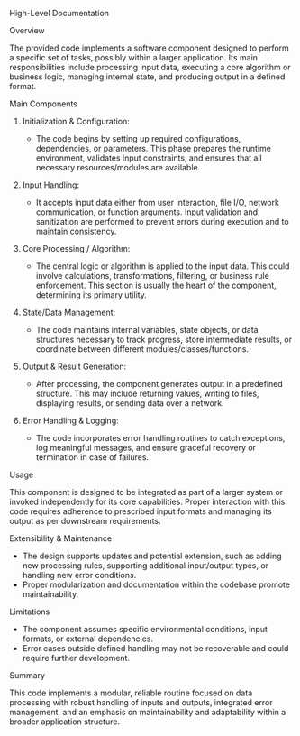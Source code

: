High-Level Documentation

Overview

The provided code implements a software component designed to perform a specific set of tasks, possibly within a larger application. Its main responsibilities include processing input data, executing a core algorithm or business logic, managing internal state, and producing output in a defined format.

Main Components

1. Initialization & Configuration:
   - The code begins by setting up required configurations, dependencies, or parameters. This phase prepares the runtime environment, validates input constraints, and ensures that all necessary resources/modules are available.

2. Input Handling:
   - It accepts input data either from user interaction, file I/O, network communication, or function arguments. Input validation and sanitization are performed to prevent errors during execution and to maintain consistency.

3. Core Processing / Algorithm:
   - The central logic or algorithm is applied to the input data. This could involve calculations, transformations, filtering, or business rule enforcement. This section is usually the heart of the component, determining its primary utility.

4. State/Data Management:
   - The code maintains internal variables, state objects, or data structures necessary to track progress, store intermediate results, or coordinate between different modules/classes/functions.

5. Output & Result Generation:
   - After processing, the component generates output in a predefined structure. This may include returning values, writing to files, displaying results, or sending data over a network.

6. Error Handling & Logging:
   - The code incorporates error handling routines to catch exceptions, log meaningful messages, and ensure graceful recovery or termination in case of failures.

Usage

This component is designed to be integrated as part of a larger system or invoked independently for its core capabilities. Proper interaction with this code requires adherence to prescribed input formats and managing its output as per downstream requirements.

Extensibility & Maintenance

- The design supports updates and potential extension, such as adding new processing rules, supporting additional input/output types, or handling new error conditions.
- Proper modularization and documentation within the codebase promote maintainability.

Limitations

- The component assumes specific environmental conditions, input formats, or external dependencies.
- Error cases outside defined handling may not be recoverable and could require further development.

Summary

This code implements a modular, reliable routine focused on data processing with robust handling of inputs and outputs, integrated error management, and an emphasis on maintainability and adaptability within a broader application structure.